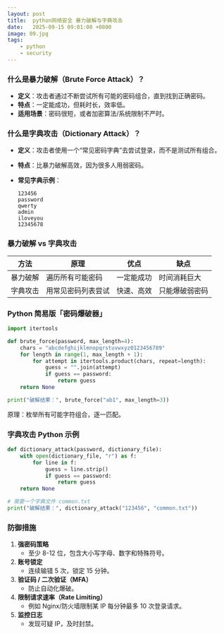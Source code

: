 ```yaml
---
layout: post
title:  python网络安全 暴力破解与字典攻击
date:   2025-09-15 09:01:00 +0800
image: 09.jpg
tags: 
    - python
    - security
---
```


### 什么是暴力破解（Brute Force Attack）？

* **定义**：攻击者通过不断尝试所有可能的密码组合，直到找到正确密码。
* **特点**：一定能成功，但耗时长，效率低。
* **适用场景**：密码很短，或者加密算法/系统限制不严时。

### 什么是字典攻击（Dictionary Attack）？

* **定义**：攻击者使用一个“常见密码字典”去尝试登录，而不是测试所有组合。
* **特点**：比暴力破解高效，因为很多人用弱密码。
* **常见字典示例**：

  ```
  123456
  password
  qwerty
  admin
  iloveyou
  12345678
  ```

### 暴力破解 vs 字典攻击

| 方法   | 原理        | 优点    | 缺点      |
| ---- | --------- | ----- | ------- |
| 暴力破解 | 遍历所有可能密码  | 一定能成功 | 时间消耗巨大  |
| 字典攻击 | 用常见密码列表尝试 | 快速、高效 | 只能爆破弱密码 |

### Python 简易版「密码爆破器」

```python
import itertools

def brute_force(password, max_length=4):
    chars = "abcdefghijklmnopqrstuvwxyz0123456789"
    for length in range(1, max_length + 1):
        for attempt in itertools.product(chars, repeat=length):
            guess = "".join(attempt)
            if guess == password:
                return guess
    return None

print("破解结果：", brute_force("ab1", max_length=3))
```

原理：枚举所有可能字符组合，逐一匹配。

### 字典攻击 Python 示例

```python
def dictionary_attack(password, dictionary_file):
    with open(dictionary_file, "r") as f:
        for line in f:
            guess = line.strip()
            if guess == password:
                return guess
    return None

# 需要一个字典文件 common.txt
print("破解结果：", dictionary_attack("123456", "common.txt"))
```

### 防御措施

1. **强密码策略**
   * 至少 8-12 位，包含大小写字母、数字和特殊符号。
2. **账号锁定**
   * 连续输错 5 次，锁定 15 分钟。
3. **验证码 / 二次验证（MFA）**
   * 防止自动化爆破。
4. **限制请求速率（Rate Limiting）**
   * 例如 Nginx/防火墙限制某 IP 每分钟最多 10 次登录请求。
5. **监控日志**
   * 发现可疑 IP，及时封禁。